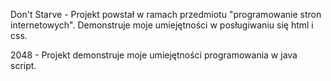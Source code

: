 Don't Starve - Projekt powstał w ramach przedmiotu "programowanie stron internetowych". Demonstruje moje umiejętności w posługiwaniu się html i css.

2048 - Projekt demonstruje moje umiejętności programowania w java script. 
